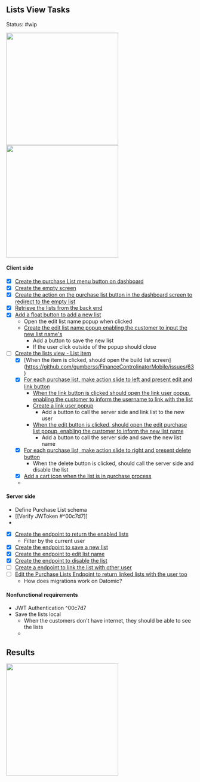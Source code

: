 ## Lists View Tasks
Status: #wip

<p float="left">
  <img src="https://user-images.githubusercontent.com/38296002/175022520-1f091d29-9b19-46be-bd47-80fa66d42978.png" width="300" />
  <img src="https://user-images.githubusercontent.com/38296002/175023230-332e46f5-2c3f-41eb-9637-be954dffa0b7.png" width="300" /> 
</p>

#### Client side
- [x] [Create the purchase List menu button on dashboard](https://github.com/gumberss/FinanceControlinatorMobile/issues/48)
- [x] [Create the empty screen](https://github.com/gumberss/FinanceControlinatorMobile/issues/49)
- [x] [Create the action on the purchase list button in the dashboard screen to redirect to the empty list](https://github.com/gumberss/FinanceControlinatorMobile/issues/50)
- [x] [Retrieve the lists from the back end](https://github.com/gumberss/FinanceControlinatorMobile/issues/51)
- [x] [Add a float button to add a new list](https://github.com/gumberss/FinanceControlinatorMobile/issues/52)
	- Open the edit list name popup when clicked
	- [Create the edit list name  popup enabling the customer to input the new list name's](https://github.com/gumberss/FinanceControlinatorMobile/issues/53)
		- Add a button to save the new list
		- If the user click outside of the popup should close
- [ ] [Create the lists view - List item ](https://github.com/gumberss/FinanceControlinatorMobile/issues/54)
	- [x] [When the item is clicked, should open the build list screen] (https://github.com/gumberss/FinanceControlinatorMobile/issues/63)
	- [x] [For each purchase list, make action slide to left and present edit and link button](https://github.com/gumberss/FinanceControlinatorMobile/issues/55)
		- [When the link button is clicked should open the link user popup, enabling the customer to inform the username to link with the list](https://github.com/gumberss/FinanceControlinatorMobile/issues/57)
		- [Create a link user popup](https://github.com/gumberss/FinanceControlinatorMobile/issues/58)
			- Add a button to call the server side and link list to the new user
		- [When the edit button is clicked, should open the edit purchase list popup, enabling the customer to inform the new list name](https://github.com/gumberss/FinanceControlinatorMobile/issues/59)
			- Add a button to call the server side and save the new list name
	- [x] [For each purchase list, make action slide to right and present delete button](https://github.com/gumberss/FinanceControlinatorMobile/issues/56)
		- When the delete button is clicked, should call the server side and disable the list
	- [x] [Add a cart icon when the list is in purchase process](https://github.com/gumberss/FinanceControlinatorMobile/issues/62)
	- 

#### Server side
- Define Purchase List schema
- [[Verify JWToken #^00c7d7]]
- 
- [x] [Create the endpoint to return the enabled lists](https://github.com/gumberss/PurchaseListinator/issues/5)
	- Filter by the current user
- [x] [Create the endpoint to save a new list](https://github.com/gumberss/FinanceControlinator/issues/120)
- [x] [Create the endpoint to edit list name ](https://github.com/gumberss/FinanceControlinator/issues/121)
- [x] [Create the endpoint to disable the list](https://github.com/gumberss/FinanceControlinator/issues/122)
- [ ] [Create a endpoint to link the list with other user](https://github.com/gumberss/FinanceControlinator/issues/123)
- [ ] [Edit the Purchase Lists Endpoint to return linked lists with the user too](https://github.com/gumberss/FinanceControlinator/issues/124)
	- How does migrations work on Datomic?

#### Nonfunctional requirements
- JWT Authentication ^00c7d7
- Save the lists local
	- When the customers don't have internet, they should be able to see the lists
	- 


## Results
<p float="left">
  <img src="https://user-images.githubusercontent.com/38296002/187092877-fc9db279-e5d3-4382-95bc-812f2c5c1f2a.png" width="300" />
</p>
